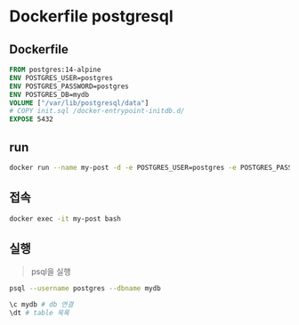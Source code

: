 # Dockerfile postgresql

## Dockerfile

```Dockerfile
FROM postgres:14-alpine
ENV POSTGRES_USER=postgres
ENV POSTGRES_PASSWORD=postgres
ENV POSTGRES_DB=mydb
VOLUME ["/var/lib/postgresql/data"]
# COPY init.sql /docker-entrypoint-initdb.d/
EXPOSE 5432
```

## run

```sh
docker run --name my-post -d -e POSTGRES_USER=postgres -e POSTGRES_PASSWORD=1234 -e POSTGRES_DB=mydb -p 5432:5432 postgres:14
```

## 접속

```sh
docker exec -it my-post bash
```

## 실행

> psql을 실행

```sh
psql --username postgres --dbname mydb

\c mydb # db 연결
\dt # table 목록
```
